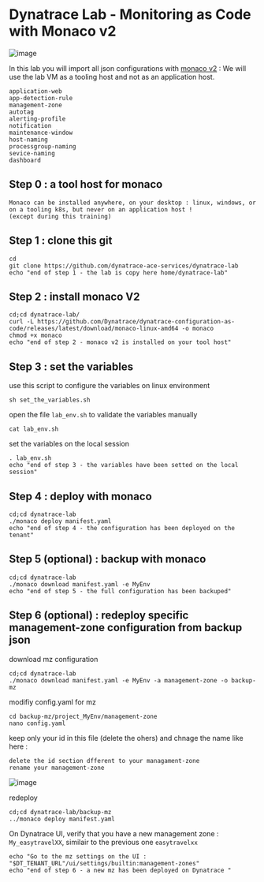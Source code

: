 #  Dynatrace Lab - Monitoring as Code with Monaco v2

![image](https://user-images.githubusercontent.com/40337213/145724361-890e0ba2-80ce-4b80-bd2b-ce8fd313180e.png)

In this lab you will import all json configurations with [monaco v2](https://www.dynatrace.com/support/help/manage/configuration-as-code) : 
We will use the lab VM as a tooling host and not as an application host.      

    application-web
    app-detection-rule
    management-zone
    autotag
    alerting-profile
    notification
    maintenance-window
    host-naming
    processgroup-naming
    sevice-naming
    dashboard
    

## Step 0 : a tool host for monaco 

    Monaco can be installed anywhere, on your desktop : linux, windows, or on a tooling k8s, but never on an application host ! 
    (except during this training)

## Step 1 : clone this git  

    cd
    git clone https://github.com/dynatrace-ace-services/dynatrace-lab
    echo "end of step 1 - the lab is copy here home/dynatrace-lab"
    

## Step 2 : install monaco V2

    cd;cd dynatrace-lab/
    curl -L https://github.com/Dynatrace/dynatrace-configuration-as-code/releases/latest/download/monaco-linux-amd64 -o monaco
    chmod +x monaco
    echo "end of step 2 - monaco v2 is installed on your tool host"
    
## Step 3 : set the variables 

use this script to configure the variables on linux environment  

    sh set_the_variables.sh

open the file `lab_env.sh` to validate the variables manually
    
    cat lab_env.sh
    
set the variables on the local session
    
    . lab_env.sh
    echo "end of step 3 - the variables have been setted on the local session"
     
## Step 4 : deploy with monaco 

    cd;cd dynatrace-lab
    ./monaco deploy manifest.yaml
    echo "end of step 4 - the configuration has been deployed on the tenant"

## Step 5 (optional) : backup with monaco 

    cd;cd dynatrace-lab
    ./monaco download manifest.yaml -e MyEnv
    echo "end of step 5 - the full configuration has been backuped"

## Step 6 (optional) : redeploy specific management-zone configuration from backup json 

download mz configuration 

    cd;cd dynatrace-lab
    ./monaco download manifest.yaml -e MyEnv -a management-zone -o backup-mz
    
modifiy config.yaml for mz

    cd backup-mz/project_MyEnv/management-zone
    nano config.yaml

keep only your id in this file (delete the ohers) and chnage the name like here : 
    
    delete the id section dfferent to your managament-zone
    rename your management-zone
    
![image](https://user-images.githubusercontent.com/40337213/231716709-8bf56d5c-df96-4b50-95b2-9ed2a8a8f577.png)

 
 redeploy 
    
    cd;cd dynatrace-lab/backup-mz
    ../monaco deploy manifest.yaml
    
On Dynatrace UI, verify that you have a new management zone : `My_easytravelXX`, similair to the previous one `easytravelxx`

    echo "Go to the mz settings on the UI : "$DT_TENANT_URL"/ui/settings/builtin:management-zones"
    echo "end of step 6 - a new mz has been deployed on Dynatrace "
    
